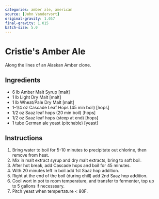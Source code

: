```yaml
---
categories: amber ale, american
source: [John Vandervort]
original-gravity: 1.057
final-gravity: 1.015
batch-size: 5.0
---
```


# Cristie's Amber Ale

Along the lines of an Alaskan Amber clone.

## Ingredients

- 6 lb Amber Malt Syrup [malt]
- 1 lb Light Dry Malt [malt]
- 1 lb Wheat/Pale Dry Malt [malt]
- 1-1/4 oz Cascade Leaf Hops (45 min boil) [hops]
- 1/2 oz Saaz leaf hops (20 min boil) [hops]
- 1/2 oz Saaz leaf hops (steep at end) [hops]
- 1 tube German ale yeast (pitchable) [yeast]

## Instructions

1. Bring water to boil for 5-10 minutes to precipitate out chlorine, then remove from heat.
2. Mix in malt extract syrup and dry malt extracts, bring to soft boil.
3. After hot break, add Cascade hops and boil for 45 minutes.
4. With 20 minutes left in boil add 1st Saaz hop addition.
5. Right at the end of the boil (during chill) add 2nd Saaz hop addition.
6. Cool wort in pot to room temperature, and transfer to fermenter, top up to 5 gallons if necesssary.
7. Pitch yeast when tempertature < 80F.
